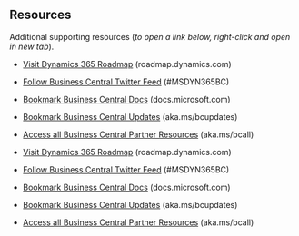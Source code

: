 ## Resources

Additional supporting resources (*to open a link below, right-click and open in new tab*).

* [Visit Dynamics 365 Roadmap](https:/roadmap.dynamics.com) (roadmap.dynamics.com) 
* [Follow Business Central Twitter Feed](https://twitter.com/MSDYN365BC) (#MSDYN365BC)
* [Bookmark Business Central Docs](https://docs.microsoft.com/en-us/dynamics365/business-central/) (docs.microsoft.com)
* [Bookmark Business Central Updates](https://docs.microsoft.com/en-us/dynamics365/business-central/dev-itpro/administration/update-rollout-timeline) (aka.ms/bcupdates)
* [Access all Business Central Partner Resources](https://docs.microsoft.com/en-us/dynamics365/business-central/dev-itpro/developer/readiness/readiness-ready-to-go) (aka.ms/bcall)

* <a href="https:/roadmap.dynamics.com" target="_blank">Visit Dynamics 365 Roadmap</a> (roadmap.dynamics.com) 
* <a href="https://twitter.com/MSDYN365BC" target="_blank">Follow Business Central Twitter Feed</a> (#MSDYN365BC)
* <a href="https://docs.microsoft.com/en-us/dynamics365/business-central/" target="_blank">Bookmark Business Central Docs</a> (docs.microsoft.com)
* <a href="https://docs.microsoft.com/en-us/dynamics365/business-central/dev-itpro/administration/update-rollout-timeline" target="_blank">Bookmark Business Central Updates</a> (aka.ms/bcupdates)  
* <a href="https://docs.microsoft.com/en-us/dynamics365/business-central/dev-itpro/developer/readiness/readiness-ready-to-go" target="_blank">Access all Business Central Partner Resources</a> (aka.ms/bcall)